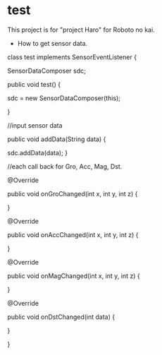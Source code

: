 test
====



This project is for "project Haro" for Roboto no kai.

* How to get sensor data.


class test implements SensorEventListener {
    
SensorDataComposer sdc;

public void test() {

sdc = new SensorDataComposer(this);

}

//input sensor data

public void addData(String data) {

   sdc.addData(data);
}

//each call back for Gro, Acc, Mag, Dst.

@Override

public void onGroChanged(int x, int y, int z) {

}

@Override

public void onAccChanged(int x, int y, int z) {

}

@Override

public void onMagChanged(int x, int y, int z) {

}

@Override

public void onDstChanged(int data) {

}

}
